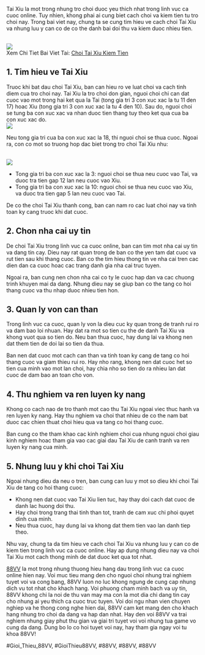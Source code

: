 <p>Tai Xiu la mot trong nhung tro choi duoc yeu thich nhat trong linh vuc ca cuoc online. Tuy nhien, khong phai ai cung biet cach choi va kiem tien tu tro choi nay. Trong bai viet nay, chung ta se cung tim hieu ve cach choi Tai Xiu va nhung luu y can co de co the danh bai doi thu va kiem duoc nhieu tien.</p><br><img src="https://88vv.llc/wp-content/uploads/2025/02/choi-tai-xiu-kiem-tien.jpg"></br>
Xem Chi Tiet Bai Viet Tai: <a href="https://88vv.llc/choi-tai-xiu-kiem-tien/">Choi Tai Xiu Kiem Tien</a><h2>1. Tim hieu ve Tai Xiu</h2><p>Truoc khi bat dau choi Tai Xiu, ban can hieu ro ve luat choi va cach tinh diem cua tro choi nay. Tai Xiu la tro choi don gian, nguoi choi chi can dat cuoc vao mot trong hai ket qua la Tai (tong gia tri 3 con xuc xac la tu 11 den 17) hoac Xiu (tong gia tri 3 con xuc xac la tu 4 den 10). Sau do, nguoi choi se tung ba con xuc xac va nhan duoc tien thang tuy theo ket qua cua ba con xuc xac do.<br><img src="https://88vv.llc/wp-content/uploads/2025/02/chon-cach-vao-tien-thong-minh-nhat.jpg"></br><p>Neu tong gia tri cua ba con xuc xac la 18, thi nguoi choi se thua cuoc. Ngoai ra, con co mot so truong hop dac biet trong tro choi Tai Xiu nhu:</p><br><img src="https://88vv.llc/wp-content/uploads/2025/02/choi-tai-xiu-kiem-tien-bang-nam-viec-nam-luat.jpg"></br><ul>
<li>Tong gia tri ba con xuc xac la 3: nguoi choi se thua neu cuoc vao Tai, va duoc tra tien gap 12 lan neu cuoc vao Xiu.</li>
<li>Tong gia tri ba con xuc xac la 10: nguoi choi se thua neu cuoc vao Xiu, va duoc tra tien gap 5 lan neu cuoc vao Tai.</li>
</ul><p>De co the choi Tai Xiu thanh cong, ban can nam ro cac luat choi nay va tinh toan ky cang truoc khi dat cuoc.<h2>2. Chon nha cai uy tin</h2><p>De choi Tai Xiu trong linh vuc ca cuoc online, ban can tim mot nha cai uy tin va dang tin cay. Dieu nay rat quan trong de ban co the yen tam dat cuoc va rut tien sau khi thang cuoc. Ban co the tim hieu thong tin ve nha cai tren cac dien dan ca cuoc hoac cac trang danh gia nha cai truc tuyen.</p><p>Ngoai ra, ban cung nen chon nha cai co ty le cuoc hap dan va cac chuong trinh khuyen mai da dang. Nhung dieu nay se giup ban co the tang co hoi thang cuoc va thu nhap duoc nhieu tien hon.<h2>3. Quan ly von can than</h2><p>Trong linh vuc ca cuoc, quan ly von la dieu cuc ky quan trong de tranh rui ro va dam bao loi nhuan. Hay dat ra mot so tien cu the de danh Tai Xiu va khong vuot qua so tien do. Neu ban thua cuoc, hay dung lai va khong nen dat them tien de doi lai so tien da thua.</p><p>Ban nen dat cuoc mot cach can than va tinh toan ky cang de tang co hoi thang cuoc va giam thieu rui ro. Hay nho rang, khong nen dat cuoc het so tien cua minh vao mot lan choi, hay chia nho so tien do ra nhieu lan dat cuoc de dam bao an toan cho von.</p><h2>4. Thu nghiem va ren luyen ky nang</h2><p>Khong co cach nao de tro thanh mot cao thu Tai Xiu ngoai viec thuc hanh va ren luyen ky nang. Hay thu nghiem va choi that nhieu de co the nam bat duoc cac chien thuat choi hieu qua va tang co hoi thang cuoc.</p><p>Ban cung co the tham khao cac kinh nghiem choi cua nhung nguoi choi giau kinh nghiem hoac tham gia vao cac giai dau Tai Xiu de canh tranh va ren luyen ky nang cua minh.</p><h2>5. Nhung luu y khi choi Tai Xiu</h2><p>Ngoai nhung dieu da neu o tren, ban cung can luu y mot so dieu khi choi Tai Xiu de tang co hoi thang cuoc:</p><ul>
<li>Khong nen dat cuoc vao Tai Xiu lien tuc, hay thay doi cach dat cuoc de danh lac huong doi thu.</li>
<li>Hay choi trong trang thai tinh than tot, tranh de cam xuc chi phoi quyet dinh cua minh.</li>
<li>Neu thua cuoc, hay dung lai va khong dat them tien vao lan danh tiep theo.</li>
</ul><p>Nhu vay, chung ta da tim hieu ve cach choi Tai Xiu va nhung luu y can co de kiem tien trong linh vuc ca cuoc online. Hay ap dung nhung dieu nay va choi Tai Xiu mot cach thong minh de dat duoc ket qua tot nhat.</p><p><a href="https://88vv.llc/">88VV</a> la mot trong nhung thuong hieu hang dau trong linh vuc ca cuoc online hien nay. Voi muc tieu mang den cho nguoi choi nhung trai nghiem tuyet voi va cong bang, 88VV luon no luc khong ngung de cung cap nhung dich vu tot nhat cho khach hang. Voi phuong cham minh bach va uy tin, 88VV khong chi la noi de thu van may ma con la mot dia chi dang tin cay cho nhung ai yeu thich ca cuoc truc tuyen. Voi doi ngu nhan vien chuyen nghiep va he thong cong nghe hien dai, 88VV cam ket mang den cho khach hang nhung tro choi da dang va hap dan nhat. Hay den voi 88VV va trai nghiem nhung giay phut thu gian va giai tri tuyet voi voi nhung tua game vo cung da dang. Dung bo lo co hoi tuyet voi nay, hay tham gia ngay voi tu khoa 88VV!</p>
#Gioi_Thieu_88VV, #GioiThieu88VV, #88VV, #88VV, #88VV
